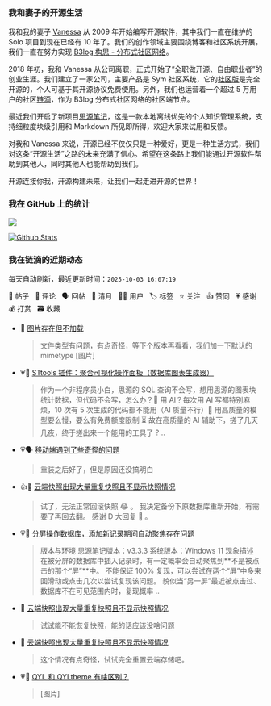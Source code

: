 ### 我和妻子的开源生活

我和我的妻子 [Vanessa](https://github.com/Vanessa219) 从 2009 年开始编写开源软件，其中我们一直在维护的 Solo 项目到现在已经有 10 年了。我们的创作领域主要围绕博客和社区系统开展，我们一直在努力实现 [B3log 构思 - 分布式社区网络](https://ld246.com/article/1546941897596)。

2018 年初，我和 Vanessa 从公司离职，正式开始了“全职做开源、自由职业者”的创业生涯。我们建立了一家公司，主要产品是 Sym 社区系统，它的[社区版](https://github.com/88250/symphony)是完全开源的，个人可基于其开源协议免费使用。另外，我们也运营着一个超过 5 万用户的社区[链滴](https://ld246.com)，作为 B3log 分布式社区网络的社区端节点。

最近我们开启了新项目[思源笔记](https://github.com/siyuan-note/siyuan)，这是一款本地离线优先的个人知识管理系统，支持细粒度块级引用和 Markdown 所见即所得，欢迎大家来试用和反馈。

对我和 Vanessa 来说，开源已经不仅仅只是一种爱好，更是一种生活方式，我们对这条“开源生活”之路的未来充满了信心。希望在这条路上我们能通过开源软件帮助到其他人，同时其他人也能帮助到我们。

开源连接你我，开源构建未来，让我们一起走进开源的世界！

### 我在 GitHub 上的统计

<a title="Hits" target="_blank" href="https://github.com/88250/88250"><img src="https://hits.b3log.org/88250/88250.svg"></a>

[![Github Stats](https://github-readme-stats.vercel.app/api?username=88250&theme=tokyonight&show_icons=true)](https://github.com/88250)

<!--events start -->

### 我在链滴的近期动态

每天自动刷新，最近更新时间：`2025-10-03 16:07:19`

📝 帖子 &nbsp; 💬 评论 &nbsp; 🗣 回帖 &nbsp; 🌙 清月 &nbsp; 👨‍💻 用户 &nbsp; 🏷️ 标签 &nbsp; ⭐️ 关注 &nbsp; 👍 赞同 &nbsp; 💗 感谢 &nbsp; 💰 打赏 &nbsp; 🗃 收藏

* 💬 [图片存在但不加载](https://ld246.com/article/1759136051188/comment/1759140067803#comments)

  > 文件类型有问题，有点奇怪，等下个版本再看看，我们加一下默认的 mimetype [图片]
* 💗📝 [STtools 插件：聚合可视化操作面板（数据库图表生成器）](https://ld246.com/article/1759067943123)

  > 作为一个非程序员小白，思源的 SQL 查询不会写，想用思源的图表块统计数据，但代码不会写，怎么办？🤔 用 AI？每次用 AI 写都特别麻烦，10 次有 5 次生成的代码都不能用（AI 质量不行）😤 用高质量的模型要么慢，要么有免费额度限制 ⏳ 故在高质量的 AI 辅助下，搓了几天几夜，终于搓出来一个能用的工具了 ? ..
* 💗🗣 [移动端遇到了些奇怪的问题](https://ld246.com/article/1758627024457/comment/1758627833843#comments)

  > 重装之后好了，但是原因还没搞明白
* 👍💬 [云端快照出现大量重复快照且不显示快照情况](https://ld246.com/article/1758850342093/comment/1758945854806#comments)

  > 试了，无法正常回滚快照 😂 。 我决定备份下原数据库重新开始，有需要了再回去翻。 感谢 D 大回复 🙏 。
* 💗📝 [分屏操作数据库，添加新记录期间自动聚焦存在问题](https://ld246.com/article/1758872166423)

  > 版本与环境 思源笔记版本：v3.3.3 系统版本：Windows 11 现象描述 在被分屏的数据库中插入记录时，有一定概率会自动聚焦到**不是被点击的那个“屏”**中。 不能保证 100% 复现，可以尝试在两个“屏”中多来回滑动或点击几次以尝试复现该问题。 貌似当“另一屏”最近被点击过、数据库不在可见范围内时，复现概率 ..
* 💬 [云端快照出现大量重复快照且不显示快照情况](https://ld246.com/article/1758850342093/comment/1758902991875#comments)

  > 试试能不能恢复快照，能的话应该没啥问题
* 💬 [云端快照出现大量重复快照且不显示快照情况](https://ld246.com/article/1758850342093/comment/1758891279674#comments)

  > 这个情况有点奇怪，试试完全重置云端存储吧。
* 💗💬 [QYL 和 QYLtheme 有啥区别？](https://ld246.com/article/1758771468240/comment/1758776420118#comments)

  > [图片]


<!--events end -->
